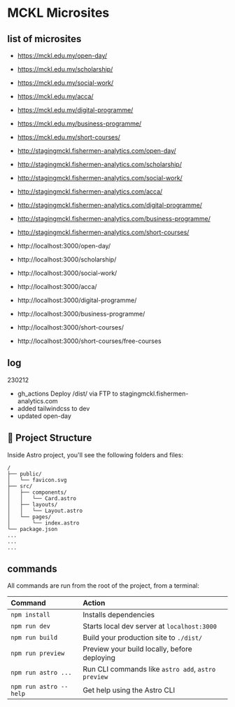 # MCKL Microsites

## list of microsites

- https://mckl.edu.my/open-day/
- https://mckl.edu.my/scholarship/
- https://mckl.edu.my/social-work/
- https://mckl.edu.my/acca/
- https://mckl.edu.my/digital-programme/
- https://mckl.edu.my/business-programme/
- https://mckl.edu.my/short-courses/


- http://stagingmckl.fishermen-analytics.com/open-day/
- http://stagingmckl.fishermen-analytics.com/scholarship/
- http://stagingmckl.fishermen-analytics.com/social-work/
- http://stagingmckl.fishermen-analytics.com/acca/
- http://stagingmckl.fishermen-analytics.com/digital-programme/
- http://stagingmckl.fishermen-analytics.com/business-programme/
- http://stagingmckl.fishermen-analytics.com/short-courses/

- http://localhost:3000/open-day/
- http://localhost:3000/scholarship/
- http://localhost:3000/social-work/
- http://localhost:3000/acca/
- http://localhost:3000/digital-programme/
- http://localhost:3000/business-programme/
- http://localhost:3000/short-courses/
- http://localhost:3000/short-courses/free-courses

## log
230212
- gh_actions Deploy /dist/ via FTP to stagingmckl.fishermen-analytics.com
- added tailwindcss to dev
- updated open-day

## 🚀 Project Structure
Inside Astro project, you'll see the following folders and files:

```
/
├── public/
│   └── favicon.svg
├── src/
│   ├── components/
│   │   └── Card.astro
│   ├── layouts/
│   │   └── Layout.astro
│   └── pages/
│       └── index.astro
└── package.json
...
...
...
```

## commands
All commands are run from the root of the project, from a terminal:

| Command                | Action                                             |
| :--------------------- | :------------------------------------------------- |
| `npm install`          | Installs dependencies                              |
| `npm run dev`          | Starts local dev server at `localhost:3000`        |
| `npm run build`        | Build your production site to `./dist/`            |
| `npm run preview`      | Preview your build locally, before deploying       |
| `npm run astro ...`    | Run CLI commands like `astro add`, `astro preview` |
| `npm run astro --help` | Get help using the Astro CLI                       |
